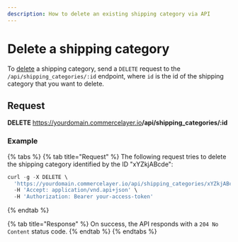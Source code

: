 ```yaml
---
description: How to delete an existing shipping category via API
---
```


# Delete a shipping category

To <a href="https://docs.commercelayer.io/developers/deleting-resources" target="_blank">delete</a> a shipping category, send a `DELETE` request to the `/api/shipping_categories/:id` endpoint, where `id` is the id of the shipping category that you want to delete.

## Request

**DELETE** https://yourdomain.commercelayer.io<b>/api/shipping_categories/:id</b>

### Example

{% tabs %}
{% tab title="Request" %}
The following request tries to delete the shipping category identified by the ID "xYZkjABcde":

```javascript
curl -g -X DELETE \
  'https://yourdomain.commercelayer.io/api/shipping_categories/xYZkjABcde' \
  -H 'Accept: application/vnd.api+json' \
  -H 'Authorization: Bearer your-access-token'
```
{% endtab %}

{% tab title="Response" %}
On success, the API responds with a `204 No Content` status code.
{% endtab %}
{% endtabs %}

